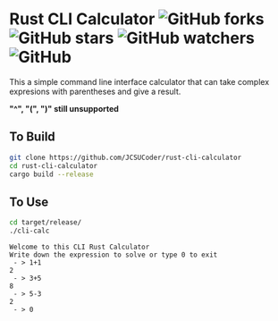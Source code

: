 # Rust CLI Calculator ![GitHub forks](https://img.shields.io/github/forks/JCSUCoder/rust-cli-calculator?style=social) ![GitHub stars](https://img.shields.io/github/stars/JCSUCoder/rust-cli-calculator?style=social) ![GitHub watchers](https://img.shields.io/github/watchers/JCSUCoder/rust-cli-calculator?style=social) ![GitHub](https://img.shields.io/github/license/JCSUCoder/rust-cli-calculator)
This a simple command line interface calculator that can take complex expresions with parentheses and give a result.

**"^", "(", ")" still unsupported**

## To Build

```bash
git clone https://github.com/JCSUCoder/rust-cli-calculator
cd rust-cli-calculator
cargo build --release
```

## To Use

```bash
cd target/release/
./cli-calc 
```

```
Welcome to this CLI Rust Calculator
Write down the expression to solve or type 0 to exit
 - > 1+1
2
 - > 3+5
8
 - > 5-3
2
 - > 0
```

